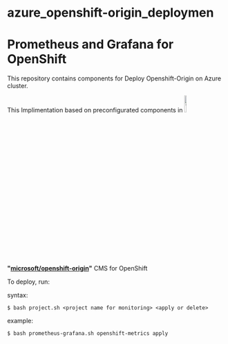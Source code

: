 # azure_openshift-origin_deploymen

# Prometheus and Grafana for OpenShift

This repository contains components for Deploy Openshift-Origin on Azure cluster. 

This Implimentation based on preconfigurated components in 
<img src="https://i1.wp.com/blog.openshift.com/wp-content/uploads/redhatopenshift.png?w=1376&ssl=1" alt="Thunder" width="10%"/> **"[microsoft/openshift-origin](https://github.com/microsoft/openshift-origin)"** CMS for OpenShift

To deploy, run:

syntax:
```
$ bash project.sh <project name for monitoring> <apply or delete> 
```
example:
```
$ bash prometheus-grafana.sh openshift-metrics apply
```